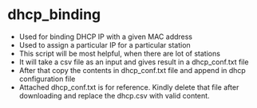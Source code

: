 # dhcp_binding
* Used for binding DHCP IP with a given MAC address
* Used to assign a particular IP for a particular station
* This script will be most helpful, when there are lot of stations
* It will take a csv file as an input and gives result in a dhcp_conf.txt file
* After that copy the contents in dhcp_conf.txt file and append in dhcp configuration file
* Attached dhcp_conf.txt is for reference. Kindly delete that file after downloading and replace the dhcp.csv with valid content.

